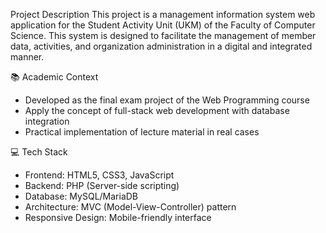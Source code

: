 Project Description
This project is a management information system web application for the Student Activity Unit (UKM) of the Faculty of Computer Science. This system is designed to facilitate the management of member data, activities, and organization administration in a digital and integrated manner.

📚 Academic Context
- Developed as the final exam project of the Web Programming course
- Apply the concept of full-stack web development with database integration
- Practical implementation of lecture material in real cases

💻 Tech Stack
- Frontend: HTML5, CSS3, JavaScript
- Backend: PHP (Server-side scripting)
- Database: MySQL/MariaDB
- Architecture: MVC (Model-View-Controller) pattern
- Responsive Design: Mobile-friendly interface
